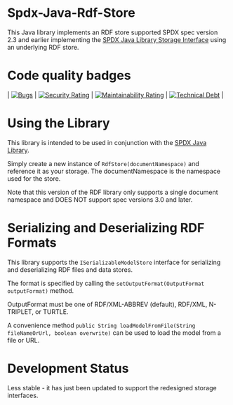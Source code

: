 # Spdx-Java-Rdf-Store

This Java library implements an RDF store supported SPDX spec version 2.3 and earlier implementing the [SPDX Java Library Storage Interface](https://github.com/spdx/Spdx-Java-Library#storage-interface) using an underlying RDF store.

# Code quality badges

|   [![Bugs](https://sonarcloud.io/api/project_badges/measure?project=spdx-rdf-store&metric=bugs)](https://sonarcloud.io/dashboard?id=spdx-rdf-store)    | [![Security Rating](https://sonarcloud.io/api/project_badges/measure?project=spdx-rdf-store&metric=security_rating)](https://sonarcloud.io/dashboard?id=spdx-rdf-store) | [![Maintainability Rating](https://sonarcloud.io/api/project_badges/measure?project=spdx-rdf-store&metric=sqale_rating)](https://sonarcloud.io/dashboard?id=spdx-rdf-store) | [![Technical Debt](https://sonarcloud.io/api/project_badges/measure?project=spdx-rdf-store&metric=sqale_index)](https://sonarcloud.io/dashboard?id=spdx-rdf-store) |

# Using the Library

This library is intended to be used in conjunction with the [SPDX Java Library](https://github.com/spdx/Spdx-Java-Library).

Simply create a new instance of `RdfStore(documentNamespace)` and reference it as your storage.  The documentNamespace is the namespace used for the store.

Note that this version of the RDF library only supports a single document namespace and DOES NOT support spec versions 3.0 and later.

# Serializing and Deserializing RDF Formats

This library supports the `ISerializableModelStore` interface for serializing and deserializing RDF files and data stores.

The format is specified by calling the `setOutputFormat(OutputFormat outputFormat)` method.

OutputFormat must be one of RDF/XML-ABBREV (default), RDF/XML, N-TRIPLET, or TURTLE.

A convenience method `public String loadModelFromFile(String fileNameOrUrl, boolean overwrite)` can be used to load the model from a file or URL.

# Development Status

Less stable - it has just been updated to support the redesigned storage interfaces.

